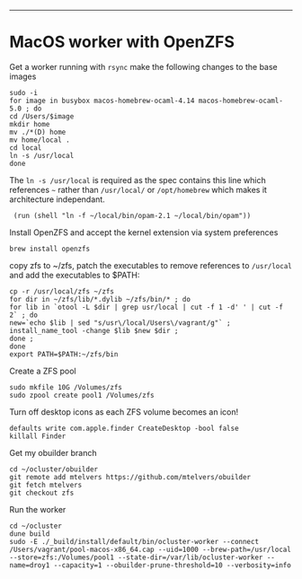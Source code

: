 ---

# MacOS worker with OpenZFS

Get a worker running with `rsync` make the following changes to the base images

```shell=zfs
sudo -i
for image in busybox macos-homebrew-ocaml-4.14 macos-homebrew-ocaml-5.0 ; do
cd /Users/$image
mkdir home
mv ./*(D) home
mv home/local .
cd local
ln -s /usr/local
done
```

The `ln -s /usr/local` is required as the spec contains this line which references `~` rather than `/usr/local/` or `/opt/homebrew` which makes it architecture independant.

```
 (run (shell "ln -f ~/local/bin/opam-2.1 ~/local/bin/opam"))
```

Install OpenZFS and accept the kernel extension via system preferences

```
brew install openzfs
```

copy zfs to ~/zfs, patch the executables to remove references to `/usr/local` and add the executables to $PATH:

```
cp -r /usr/local/zfs ~/zfs
for dir in ~/zfs/lib/*.dylib ~/zfs/bin/* ; do
for lib in `otool -L $dir | grep usr/local | cut -f 1 -d' ' | cut -f 2` ; do
new=`echo $lib | sed "s/usr\/local/Users\/vagrant/g"` ;
install_name_tool -change $lib $new $dir ;
done ;
done
export PATH=$PATH:~/zfs/bin
```

Create a ZFS pool

```
sudo mkfile 10G /Volumes/zfs
sudo zpool create pool1 /Volumes/zfs
```

Turn off desktop icons as each ZFS volume becomes an icon!

```
defaults write com.apple.finder CreateDesktop -bool false
killall Finder
```

Get my obuilder branch

```
cd ~/ocluster/obuilder
git remote add mtelvers https://github.com/mtelvers/obuilder
git fetch mtelvers
git checkout zfs
```

Run the worker

```
cd ~/ocluster
dune build
sudo -E ./_build/install/default/bin/ocluster-worker --connect /Users/vagrant/pool-macos-x86_64.cap --uid=1000 --brew-path=/usr/local --store=zfs:/Volumes/pool1 --state-dir=/var/lib/ocluster-worker --name=droy1 --capacity=1 --obuilder-prune-threshold=10 --verbosity=info
```


